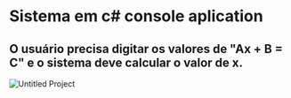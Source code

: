 # Sistema em c# console aplication


## O usuário precisa digitar os valores de "Ax + B = C" e o sistema deve calcular o valor de x.


![Untitled Project](https://user-images.githubusercontent.com/48251038/80432601-16c57780-88cb-11ea-938d-e73c3e0de8fe.gif)
